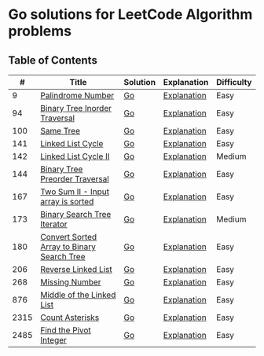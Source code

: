 # Go solutions for LeetCode Algorithm problems

## Table of Contents

| #    | Title                                                                                                                   | Solution                                                          | Explanation                                                              | Difficulty |
| ---- | ----------------------------------------------------------------------------------------------------------------------- | ----------------------------------------------------------------- | ------------------------------------------------------------------------ | ---------- |
| 9    | [Palindrome Number](https://leetcode.com/problems/palindrome-number/)                                                   | [Go](0009.palindrome_number/solution.go)                          | [Explanation](0009.palindrome_number/README.md)                          | Easy       |
| 94   | [Binary Tree Inorder Traversal](https://leetcode.com/problems/binary-tree-inorder-traversal/)                           | [Go](0094.binary_tree_inorder_traversal/solution.go)              | [Explanation](0094.binary_tree_inorder_traversal/README.md)              | Easy       |
| 100  | [Same Tree](https://leetcode.com/problems/same-tree/)                                                                   | [Go](0100.same_tree/solution.go)                                  | [Explanation](0100.same_tree/README.md)                                  | Easy       |
| 141  | [Linked List Cycle](https://leetcode.com/problems/linked-list-cycle/)                                                   | [Go](0141.linked_list_cycle/solution.go)                          | [Explanation](0141.linked_list_cycle/README.md)                          | Easy       |
| 142  | [Linked List Cycle II](https://leetcode.com/problems/linked-list-cycle-ii/)                                             | [Go](0142.linked_list_cycle_2/solution.go)                        | [Explanation](0142.linked_list_cycle_2/README.md)                        | Medium     |
| 144  | [Binary Tree Preorder Traversal](https://leetcode.com/problems/binary-tree-preorder-traversal/)                         | [Go](0144.binary_tree_preorder_traversal/solution.go)             | [Explanation](0144.binary_tree_preorder_traversal/README.md)             | Easy       |
| 167  | [Two Sum II - Input array is sorted](https://leetcode.com/problems/two-sum-ii-input-array-is-sorted/)                   | [Go](0167.two_sum_2_array_is_sorted/solution.go)                  | [Explanation](0167.two_sum_2_array_is_sorted/README.md)                  | Easy       |
| 173  | [Binary Search Tree Iterator](https://leetcode.com/problems/binary-search-tree-iterator/)                               | [Go](0173.binary_search_tree_iterator/solution.go)                | [Explanation](0173.binary_search_tree_iterator/README.md)                | Medium     |
| 180  | [Convert Sorted Array to Binary Search Tree](https://leetcode.com/problems/convert-sorted-array-to-binary-search-tree/) | [Go](0180.convert_sorted_array_to_binary_search_tree/solution.go) | [Explanation](0180.convert_sorted_array_to_binary_search_tree/README.md) | Easy       |
| 206  | [Reverse Linked List](https://leetcode.com/problems/reverse-linked-list/)                                               | [Go](0206.reverse_linked_list/solution.go)                        | [Explanation](0206.reverse_linked_list/README.md)                        | Easy       |
| 268  | [Missing Number](https://leetcode.com/problems/missing-number/)                                                         | [Go](0268.missing_number/solution.go)                             | [Explanation](0268.missing_number/README.md)                             | Easy       |
| 876  | [Middle of the Linked List](https://leetcode.com/problems/middle-of-the-linked-list/)                                   | [Go](0876.middle_of_linked_list/solution.go)                      | [Explanation](0876.middle_of_linked_list/README.md)                      | Easy       |
| 2315 | [Count Asterisks](https://leetcode.com/problems/count-asterisks/)                                                       | [Go](2315.count_asterisks/solution.go)                            | [Explanation](2315.count_asterisks/README.md)                            | Easy       |
| 2485 | [Find the Pivot Integer](https://leetcode.com/problems/find-the-pivot-integer/)                                         | [Go](2485.find_the_pivot_integer/solution.go)                     | [Explanation](2485.find_the_pivot_integer/README.md)                     | Easy       |
